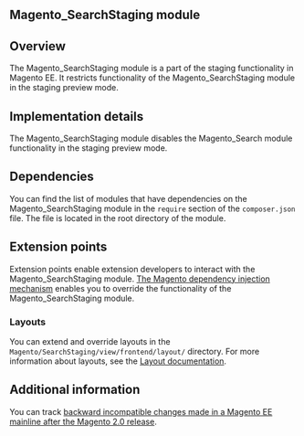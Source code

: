 ## Magento_SearchStaging module

## Overview

The Magento_SearchStaging module is a part of the staging functionality in Magento EE.
It restricts functionality of the Magento_SearchStaging module in the staging preview mode.

## Implementation details

The Magento_SearchStaging module disables the Magento_Search module functionality in the staging preview mode.

## Dependencies

You can find the list of modules that have dependencies on the Magento_SearchStaging module in the `require` section of the `composer.json` file. The file is located in the root directory of the module.

## Extension points

Extension points enable extension developers to interact with the Magento_SearchStaging module. [The Magento dependency injection mechanism](http://devdocs.magento.com/guides/v2.1/extension-dev-guide/depend-inj.html) enables you to override the functionality of the Magento_SearchStaging module.

### Layouts

You can extend and override layouts in the `Magento/SearchStaging/view/frontend/layout/` directory.
For more information about layouts, see the [Layout documentation](http://devdocs.magento.com/guides/v2.1/frontend-dev-guide/layouts/layout-overview.html).

## Additional information

You can track [backward incompatible changes made in a Magento EE mainline after the Magento 2.0 release](http://devdocs.magento.com/guides/v2.0/release-notes/changes/ee_changes.html).
